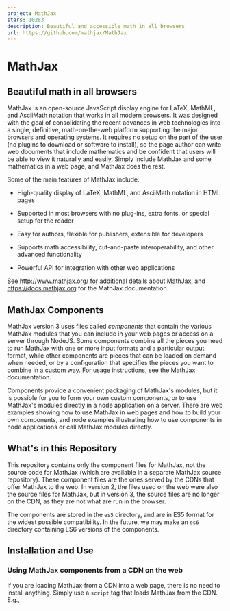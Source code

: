 ```yaml
---
project: MathJax
stars: 10283
description: Beautiful and accessible math in all browsers
url: https://github.com/mathjax/MathJax
---
```


MathJax
=======

Beautiful math in all browsers
------------------------------

  

MathJax is an open-source JavaScript display engine for LaTeX, MathML, and AsciiMath notation that works in all modern browsers. It was designed with the goal of consolidating the recent advances in web technologies into a single, definitive, math-on-the-web platform supporting the major browsers and operating systems. It requires no setup on the part of the user (no plugins to download or software to install), so the page author can write web documents that include mathematics and be confident that users will be able to view it naturally and easily. Simply include MathJax and some mathematics in a web page, and MathJax does the rest.

Some of the main features of MathJax include:

-   High-quality display of LaTeX, MathML, and AsciiMath notation in HTML pages
    
-   Supported in most browsers with no plug-ins, extra fonts, or special setup for the reader
    
-   Easy for authors, flexible for publishers, extensible for developers
    
-   Supports math accessibility, cut-and-paste interoperability, and other advanced functionality
    
-   Powerful API for integration with other web applications
    

See http://www.mathjax.org/ for additional details about MathJax, and https://docs.mathjax.org for the MathJax documentation.

MathJax Components
------------------

MathJax version 3 uses files called _components_ that contain the various MathJax modules that you can include in your web pages or access on a server through NodeJS. Some components combine all the pieces you need to run MathJax with one or more input formats and a particular output format, while other components are pieces that can be loaded on demand when needed, or by a configuration that specifies the pieces you want to combine in a custom way. For usage instructions, see the MathJax documentation.

Components provide a convenient packaging of MathJax's modules, but it is possible for you to form your own custom components, or to use MathJax's modules directly in a node application on a server. There are web examples showing how to use MathJax in web pages and how to build your own components, and node examples illustrating how to use components in node applications or call MathJax modules directly.

What's in this Repository
-------------------------

This repository contains only the component files for MathJax, not the source code for MathJax (which are available in a separate MathJax source repository). These component files are the ones served by the CDNs that offer MathJax to the web. In version 2, the files used on the web were also the source files for MathJax, but in version 3, the source files are no longer on the CDN, as they are not what are run in the browser.

The components are stored in the `es5` directory, and are in ES5 format for the widest possible compatibility. In the future, we may make an `es6` directory containing ES6 versions of the components.

Installation and Use
--------------------

### Using MathJax components from a CDN on the web

If you are loading MathJax from a CDN into a web page, there is no need to install anything. Simply use a `script` tag that loads MathJax from the CDN. E.g.,

<script id\="MathJax-script" async src\="https://cdn.jsdelivr.net/npm/mathjax@3/es5/tex-mml-chtml.js"\></script\>

See the MathJax documentation, the MathJax Web Demos, and the MathJax Component Repository for more information.

### Hosting your own copy of the MathJax Components

If you want to host MathJax from your own server, you can do so by installing the `mathjax` package using `npm` and moving the `es5` directory to an appropriate location on your server:

npm install mathjax@3
mv node\_modules/mathjax/es5 <path-to-server-location\>/mathjax

Note that we are still making updates to version 2, so include `@3` when you install, since the latest chronological version may not be version 3.

Alternatively, you can get the files via GitHub:

git clone https://github.com/mathjax/MathJax.git mj-tmp
mv mj-tmp/es5 <path-to-server-location\>/mathjax
rm -rf mj-tmp

Then (in either case) you can use a script tag like the following:

<script id\="MathJax-script" async src\="<url-to-your-site>/mathjax/tex-chtml.js"\></script\>

where `<url-to-your-site>` is replaced by the URL to the location where you moved the MathJax files above.

See the documentation for details.

### Using MathJax components in a node application

To use MathJax components in a node application, install the `mathjax` package:

npm install mathjax@3

(we are still making updates to version 2, so you should include `@3` since the latest chronological version may not be version 3).

Then require `mathjax` within your application:

require('mathjax').init({ ... }).then((MathJax) \=> { ... });

where the first `{ ... }` is a MathJax configuration, and the second `{ ... }` is the code to run after MathJax has been loaded. E.g.

require('mathjax').init({
  loader: {load: \['input/tex', 'output/svg'\]}
}).then((MathJax) \=> {
  const svg \= MathJax.tex2svg('\\\\frac{1}{x^2-1}', {display: true});
  console.log(MathJax.startup.adaptor.outerHTML(svg));
}).catch((err) \=> console.log(err.message));

**Note:** this technique is for node-based application only, not for browser applications. This method sets up an alternative DOM implementation, which you don't need in the browser, and tells MathJax to use node's `require()` command to load external modules. This setup will not work properly in the browser, even if you webpack it or bundle it in other ways.

See the documentation and the MathJax Node Repository for more details.

Reducing the Size of the Components Directory
---------------------------------------------

Since the `es5` directory contains _all_ the component files, so if you are only planning one use one configuration, you can reduce the size of the MathJax directory by removing unused components. For example, if you are using the `tex-chtml.js` component, then you can remove the `tex-mml-chtml.js`, `tex-svg.js`, `tex-mml-svg.js`, `tex-chtml-full.js`, and `tex-svg-full.js` configurations, which will save considerable space. Indeed, you should be able to remove everything other than `tex-chtml.js`, and the `input/tex/extensions`, `output/chtml/fonts/woff-v2`, `adaptors`, `a11y`, and `sre` directories. If you are using the results only on the web, you can remove `adaptors` as well.

If you are not using A11Y support (e.g., speech generation, or semantic enrichment), then you can remove `a11y` and `sre` as well (though in this case you may need to disable the assistive tools in the MathJax contextual menu in order to avoid MathJax trying to load them when they aren't there).

If you are using SVG rather than CommonHTML output (e.g., `tex-svg.js` rather than `tex-chtml.js`), you can remove the `output/chtml/fonts/woff-v2` directory. If you are using MathML input rather than TeX (e.g., `mml-chtml.js` rather than `tex-chtml.js`), then you can remove `input/tex/extensions` as well.

The Component Files and Pull Requests
-------------------------------------

The `es5` directory is generated automatically from the contents of the MathJax source repository. You can rebuild the components using the command

npm run make-es5 --silent

Note that since the contents of this repository are generated automatically, you should not submit pull requests that modify the contents of the `es5` directory. If you wish to submit a modification to MathJax, you should make a pull request in the MathJax source repository.

MathJax Community
-----------------

The main MathJax website is http://www.mathjax.org, and it includes announcements and other important information. A MathJax user forum for asking questions and getting assistance is hosted at Google, and the MathJax bug tracker is hosted at GitHub.

Before reporting a bug, please check that it has not already been reported. Also, please use the bug tracker (rather than the help forum) for reporting bugs, and use the user's forum (rather than the bug tracker) for questions about how to use MathJax.

MathJax Resources
-----------------

-   MathJax Documentation
-   MathJax Components
-   MathJax Source Code
-   MathJax Web Examples
-   MathJax Node Examples
-   MathJax Bug Tracker
-   MathJax Users' Group
